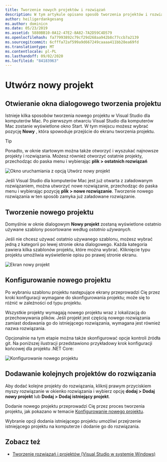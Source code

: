 ```yaml
---
title: Tworzenie nowych projektów i rozwiązań
description: W tym artykule opisano sposób tworzenia projektów i rozwiązań w Visual Studio dla komputerów Mac
author: heiligerdankgesang
ms.author: dominicn
ms.date: 05/23/2019
ms.assetid: 5880BB10-0A12-47E2-8A82-7A2D59C4D579
ms.openlocfilehash: fa77993892c79cf29d268aa942b8c77ccb7a2139
ms.sourcegitcommit: 6cfffa72af599a9d667249caaaa411bb28ea69fd
ms.translationtype: MT
ms.contentlocale: pl-PL
ms.lasthandoff: 09/02/2020
ms.locfileid: "84183963"
---
```

# <a name="create-a-new-project"></a>Utwórz nowy projekt

## <a name="opening-the-project-creation-dialog"></a>Otwieranie okna dialogowego tworzenia projektu

Istnieje kilka sposobów tworzenia nowego projektu w Visual Studio dla komputerów Mac. Po pierwszym otwarciu Visual Studio dla komputerów Mac zostanie wyświetlone okno Start. W tym miejscu możesz wybrać pozycję **Nowy** , która spowoduje przejście do ekranu tworzenia projektu.

> [!TIP]
> Ponadto, w oknie startowym można także otworzyć i wyszukać najnowsze projekty i rozwiązania. Możesz również otworzyć ostatnie projekty, przechodząc do paska menu i wybierając **plik > ostatnich rozwiązań**

![Okno uruchamiania z opcją Utwórz nowy projekt](media/first-run-project.png)

Jeśli Visual Studio dla komputerów Mac jest już otwarta z załadowanym rozwiązaniem, można utworzyć nowe rozwiązanie, przechodząc do paska menu i wybierając pozycję **plik > nowe rozwiązanie**. Tworzenie nowego rozwiązania w ten sposób zamyka już załadowane rozwiązanie.

## <a name="creating-a-new-project"></a>Tworzenie nowego projektu

Domyślnie w oknie dialogowym **Nowy projekt** zostaną wyświetlone ostatnio używane szablony posortowane według *ostatnio używanych*.

Jeśli nie chcesz używać ostatnio używanego szablonu, możesz wybrać jedną z kategorii po lewej stronie okna dialogowego. Każda kategoria zawiera kilka szablonów projektu, które można wybrać. Kliknięcie typu projektu umożliwia wyświetlenie opisu po prawej stronie ekranu.

![Ekran nowy projekt](media/project-creation-screen.png)

## <a name="configuring-your-new-project"></a>Konfigurowanie nowego projektu

Po wybraniu szablonu projektu następujące ekrany przeprowadzi Cię przez kroki konfiguracji wymagane do skonfigurowania projektu; może się to różnić w zależności od typu projektu.

Wszystkie projekty wymagają nowego projektu wraz z lokalizacją do przechowywania plików. Jeśli projekt jest częścią nowego rozwiązania zamiast dodawania go do istniejącego rozwiązania, wymagana jest również nazwa rozwiązania.

Opcjonalnie na tym etapie można także skonfigurować opcje kontroli źródła git. Na poniższej ilustracji przedstawiono przykładowy krok konfiguracji końcowej dla projektu .NET Core:

![Konfigurowanie nowego projektu](media/configure-new-project.png)

## <a name="adding-additional-projects-to-a-solution"></a>Dodawanie kolejnych projektów do rozwiązania

Aby dodać kolejne projekty do rozwiązania, kliknij prawym przyciskiem myszy rozwiązanie w okienko rozwiązania i wybierz opcję **dodaj > Dodaj nowy projekt** lub **Dodaj > Dodaj istniejący projekt**.

Dodanie nowego projektu przeprowadzi Cię przez proces tworzenia projektu, jak pokazano w temacie [Konfigurowanie nowego projektu](#configuring-your-new-project).

Wybranie opcji dodania istniejącego projektu umożliwi przejrzenie istniejącego projektu na komputerze i dodanie go do rozwiązania.

## <a name="see-also"></a>Zobacz też

- [Tworzenie rozwiązań i projektów (Visual Studio w systemie Windows)](/visualstudio/ide/creating-solutions-and-projects)
